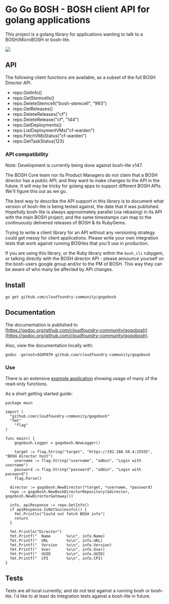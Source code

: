 # Go Go BOSH - BOSH client API for golang applications

This project is a golang library for applications wanting to talk to a BOSH/MicroBOSH or bosh-lite.

<a href='http://www.babygopher.com'><img src='https://raw2.github.com/drnic/babygopher-site/gh-pages/images/babygopher-badge.png' ></a>

## API

The following client functions are available, as a subset of the full BOSH Director API.

* repo.GetInfo()
* repo.GetStemcells()
* repo.DeleteStemcell("bosh-stemcell", "993")
* repo.GetReleases()
* repo.DeleteReleases("cf")
* repo.DeleteRelease("cf", "144")
* repo.GetDeployments()
* repo.ListDeploymentVMs("cf-warden")
* repo.FetchVMsStatus("cf-warden")
* repo.GetTaskStatus(123)

### API compatibility

Note: Development is currently being done against bosh-lite v147.

The BOSH Core team nor its Product Managers do not claim that a BOSH director has a public API; and they want to make changes to the API in the future. It will may be tricky for golang apps to support different BOSH APIs. We'll figure this out as we go.

The best way to describe the API support in this library is to document what version of bosh-lite is being tested against, the date that it was published. Hopefully bosh-lite is always approximately parallel (via rebasing) in its API with the main BOSH project; and the same timestamps can map to the continuously delivered releases of BOSH & its RubyGems.

Trying to write a client library for an API without any versioning strategy could get messy for client applications. Please write your own integration tests that work against running BOSHes that you'll use in production.

If you are using this library, or the Ruby library within the `bosh_cli` rubygem, or talking directly with the BOSH director API - please announce yourself on the bosh-users google group and/or to the PM of BOSH. This way they can be aware of who many be affected by API changes.

## Install

```
go get github.com/cloudfoundry-community/gogobosh
````

## Documentation

The documentation is published to [https://godoc.org/github.com/cloudfoundry-community/gogobosh](https://godoc.org/github.com/cloudfoundry-community/gogobosh).

Also, view the documentation locally with:

```
godoc -goroot=$GOPATH github.com/cloudfoundry-community/gogobosh
```

### Use

There is an extensive [example application](https://github.com/cloudfoundry-community/gogobosh/blob/master/example/bosh-lite-example.go) showing usage of many of the read-only functions.

As a short getting started guide:

``` golang
package main

import (
  "github.com/cloudfoundry-community/gogobosh"
  "fmt"
	"flag"
)

func main() {
	gogobosh.Logger = gogobosh.NewLogger()

	target := flag.String("target", "https://192.168.50.4:25555", "BOSH director host")
	username := flag.String("username", "admin", "Login with username")
	password := flag.String("password", "admin", "Login with password")
	flag.Parse()

  director := gogobosh.NewDirector(*target, *username, *password)
  repo := gogobosh.NewBoshDirectorRepository(&director, gogobosh.NewDirectorGateway())

  info, apiResponse := repo.GetInfo()
  if apiResponse.IsNotSuccessful() {
    fmt.Println("Could not fetch BOSH info")
    return
  }

  fmt.Println("Director")
  fmt.Printf("  Name       %s\n", info.Name)
  fmt.Printf("  URL        %s\n", info.URL)
  fmt.Printf("  Version    %s\n", info.Version)
  fmt.Printf("  User       %s\n", info.User)
  fmt.Printf("  UUID       %s\n", info.UUID)
  fmt.Printf("  CPI        %s\n", info.CPI)
}
```

## Tests

Tests are all local currently; and do not test against a running bosh or bosh-lite. I'd like to at least do integration tests against a bosh-lite in future.
